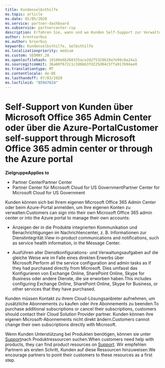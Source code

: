 ```yaml
---
title: Kundenselbsthilfe
ms.topic: article
ms.date: 05/05/2020
ms.service: partner-dashboard
ms.subservice: partnercenter-csp
description: Erfahren Sie, wann und wo Kunden Self-Support zur Verwaltung Ihrer eigenen Konten und wann Sie sich an Ihren Cloud Solution Provider-Partner wenden können.
author: brentserbus
ms.author: brserbus
keywords: Kundenselbsthilfe, Selbsthilfe
ms.localizationpriority: medium
ms.custom: SEOMAY.20
ms.openlocfilehash: 10100e6b268335ace2d2f5329619a7e99c8a24a1
ms.sourcegitcommit: 36a60f672c1c3d6b63fd225d04c5ffa917694ae0
ms.translationtype: MT
ms.contentlocale: de-DE
ms.lasthandoff: 07/03/2020
ms.locfileid: "85947624"
---
```

# <a name="customer-self-support-through-microsoft-office-365-admin-center-or-through-the-azure-portal"></a><span data-ttu-id="0e4f5-104">Self-Support von Kunden über Microsoft Office 365 Admin Center oder über die Azure-Portal</span><span class="sxs-lookup"><span data-stu-id="0e4f5-104">Customer self-support through Microsoft Office 365 admin center or through the Azure portal</span></span>

<span data-ttu-id="0e4f5-105">**Zielgruppe**</span><span class="sxs-lookup"><span data-stu-id="0e4f5-105">**Applies to**</span></span>

-  <span data-ttu-id="0e4f5-106">Partner Center</span><span class="sxs-lookup"><span data-stu-id="0e4f5-106">Partner Center</span></span>
-  <span data-ttu-id="0e4f5-107">Partner Center für Microsoft Cloud for US Government</span><span class="sxs-lookup"><span data-stu-id="0e4f5-107">Partner Center for Microsoft Cloud for US Government</span></span>

<span data-ttu-id="0e4f5-108">Kunden können sich bei Ihrem eigenen Microsoft Office 365 Admin Center oder beim Azure-Portal anmelden, um Ihre eigenen Konten zu verwalten:</span><span class="sxs-lookup"><span data-stu-id="0e4f5-108">Customers can sign into their own Microsoft Office 365 admin center or into the Azure portal to manage their own accounts:</span></span>

-   <span data-ttu-id="0e4f5-109">Anzeigen der in die Produkte integrierten Kommunikation und Benachrichtigungen im Nachrichtencenter, z. B. Informationen zur Dienstintegrität.</span><span class="sxs-lookup"><span data-stu-id="0e4f5-109">View in-product communications and notifications, such as service health information, in the Message Center.</span></span>

-   <span data-ttu-id="0e4f5-110">Ausführen aller Dienstkonfigurations- und Verwaltungsaufgaben auf die gleiche Weise wie im Falle eines direkten Erwerbs über Microsoft.</span><span class="sxs-lookup"><span data-stu-id="0e4f5-110">Perform all the service configuration and admin tasks as if they had purchased directly from Microsoft.</span></span> <span data-ttu-id="0e4f5-111">Dies umfasst das Konfigurieren von Exchange Online, SharePoint Online, Skype for Business oder andere Dienste, die sie erworben haben.</span><span class="sxs-lookup"><span data-stu-id="0e4f5-111">This includes configuring Exchange Online, SharePoint Online, Skype for Business, or other services that they have purchased.</span></span>

<span data-ttu-id="0e4f5-112">Kunden müssen Kontakt zu ihrem Cloud-Lösungsanbieter aufnehmen, um zusätzliche Abonnements zu kaufen oder ihre Abonnements zu beenden.</span><span class="sxs-lookup"><span data-stu-id="0e4f5-112">To purchase additional subscriptions or cancel their subscriptions, customers should contact their Cloud Solution Provider partner.</span></span> <span data-ttu-id="0e4f5-113">Kunden können ihre eigenen Microsoft-Abonnements nicht direkt ändern.</span><span class="sxs-lookup"><span data-stu-id="0e4f5-113">Customers cannot change their own subscriptions directly with Microsoft.</span></span>

<span data-ttu-id="0e4f5-114">Wenn Kunden Unterstützung bei Produkten benötigen, können sie unter [Support](https://partnercenter.microsoft.com/partner/support)nach Produktressourcen suchen.</span><span class="sxs-lookup"><span data-stu-id="0e4f5-114">When customers need help with products, they can find product resources on [Support](https://partnercenter.microsoft.com/partner/support).</span></span> <span data-ttu-id="0e4f5-115">Wir empfehlen Partnern als ersten Schritt, Kunden auf diese Ressourcen hinzuweisen.</span><span class="sxs-lookup"><span data-stu-id="0e4f5-115">We encourage partners to point their customers to these resources as a first step.</span></span>

 

 



